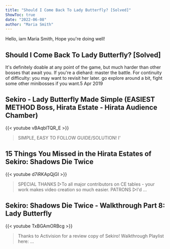 ```yaml
---
title: "Should I Come Back To Lady Butterfly? [Solved]"
ShowToc: true 
date: "2022-06-08"
author: "Maria Smith" 
---
```


Hello, iam Maria Smith, Hope you're doing well!
## Should I Come Back To Lady Butterfly? [Solved]
It's definitely doable at any point of the game, but much harder than other bosses that await you. If you're a diehard: master the battle. For continuity of difficulty: you may want to revisit her later. go explore around a bit, fight some other minibosses if you want.5 Apr 2019

## Sekiro - Lady Butterfly Made Simple (EASIEST METHOD Boss, Hirata Estate - Hirata Audience Chamber)
{{< youtube vBAqblTQR_E >}}
>SIMPLE, EASY TO FOLLOW GUIDE/SOLUTION! I'

## 15 Things You Missed in the Hirata Estates of Sekiro: Shadows Die Twice
{{< youtube d7iRKApQjGI >}}
>SPECIAL THANKS ▻To all major contributors on CE tables - your work makes video creation so much easier. PATRONS ▻I'd ...

## Sekiro: Shadows Die Twice - Walkthrough Part 8: Lady Butterfly
{{< youtube TxBGAmORBcg >}}
>Thanks to Activision for a review copy of Sekiro! Walkthrough Playlist here: ...

